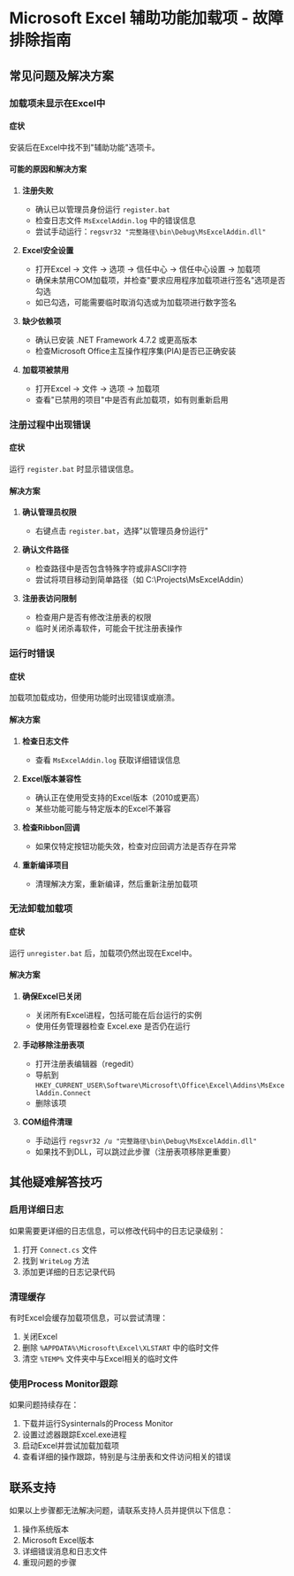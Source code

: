 # Microsoft Excel 辅助功能加载项 - 故障排除指南

## 常见问题及解决方案

### 加载项未显示在Excel中

#### 症状
安装后在Excel中找不到"辅助功能"选项卡。

#### 可能的原因和解决方案

1. **注册失败**
   - 确认已以管理员身份运行 `register.bat`
   - 检查日志文件 `MsExcelAddin.log` 中的错误信息
   - 尝试手动运行：`regsvr32 "完整路径\bin\Debug\MsExcelAddin.dll"`

2. **Excel安全设置**
   - 打开Excel → 文件 → 选项 → 信任中心 → 信任中心设置 → 加载项
   - 确保未禁用COM加载项，并检查"要求应用程序加载项进行签名"选项是否勾选
   - 如已勾选，可能需要临时取消勾选或为加载项进行数字签名

3. **缺少依赖项**
   - 确认已安装 .NET Framework 4.7.2 或更高版本
   - 检查Microsoft Office主互操作程序集(PIA)是否已正确安装

4. **加载项被禁用**
   - 打开Excel → 文件 → 选项 → 加载项
   - 查看"已禁用的项目"中是否有此加载项，如有则重新启用

### 注册过程中出现错误

#### 症状
运行 `register.bat` 时显示错误信息。

#### 解决方案

1. **确认管理员权限**
   - 右键点击 `register.bat`，选择"以管理员身份运行"

2. **确认文件路径**
   - 检查路径中是否包含特殊字符或非ASCII字符
   - 尝试将项目移动到简单路径（如 C:\Projects\MsExcelAddin）

3. **注册表访问限制**
   - 检查用户是否有修改注册表的权限
   - 临时关闭杀毒软件，可能会干扰注册表操作

### 运行时错误

#### 症状
加载项加载成功，但使用功能时出现错误或崩溃。

#### 解决方案

1. **检查日志文件**
   - 查看 `MsExcelAddin.log` 获取详细错误信息

2. **Excel版本兼容性**
   - 确认正在使用受支持的Excel版本（2010或更高）
   - 某些功能可能与特定版本的Excel不兼容

3. **检查Ribbon回调**
   - 如果仅特定按钮功能失效，检查对应回调方法是否存在异常

4. **重新编译项目**
   - 清理解决方案，重新编译，然后重新注册加载项

### 无法卸载加载项

#### 症状
运行 `unregister.bat` 后，加载项仍然出现在Excel中。

#### 解决方案

1. **确保Excel已关闭**
   - 关闭所有Excel进程，包括可能在后台运行的实例
   - 使用任务管理器检查 Excel.exe 是否仍在运行

2. **手动移除注册表项**
   - 打开注册表编辑器（regedit）
   - 导航到 `HKEY_CURRENT_USER\Software\Microsoft\Office\Excel\Addins\MsExcelAddin.Connect`
   - 删除该项

3. **COM组件清理**
   - 手动运行 `regsvr32 /u "完整路径\bin\Debug\MsExcelAddin.dll"`
   - 如果找不到DLL，可以跳过此步骤（注册表项移除更重要）

## 其他疑难解答技巧

### 启用详细日志

如果需要更详细的日志信息，可以修改代码中的日志记录级别：

1. 打开 `Connect.cs` 文件
2. 找到 `WriteLog` 方法
3. 添加更详细的日志记录代码

### 清理缓存

有时Excel会缓存加载项信息，可以尝试清理：

1. 关闭Excel
2. 删除 `%APPDATA%\Microsoft\Excel\XLSTART` 中的临时文件
3. 清空 `%TEMP%` 文件夹中与Excel相关的临时文件

### 使用Process Monitor跟踪

如果问题持续存在：

1. 下载并运行Sysinternals的Process Monitor
2. 设置过滤器跟踪Excel.exe进程
3. 启动Excel并尝试加载加载项
4. 查看详细的操作跟踪，特别是与注册表和文件访问相关的错误

## 联系支持

如果以上步骤都无法解决问题，请联系支持人员并提供以下信息：

1. 操作系统版本
2. Microsoft Excel版本
3. 详细错误消息和日志文件
4. 重现问题的步骤 